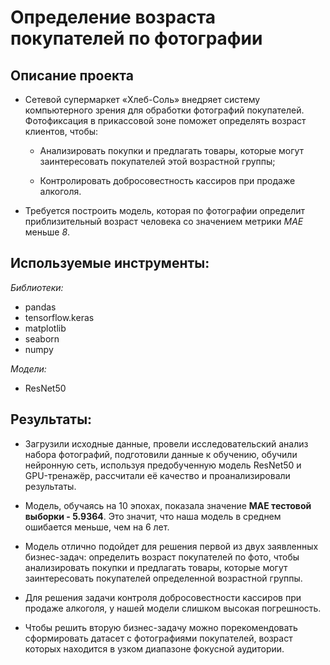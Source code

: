 # Определение возраста покупателей по фотографии

## Описание проекта 

- Сетевой супермаркет «Хлеб-Соль» внедряет систему компьютерного зрения для обработки фотографий покупателей. Фотофиксация в прикассовой зоне поможет определять возраст клиентов, чтобы:
 
   - Анализировать покупки и предлагать товары, которые могут заинтересовать покупателей этой возрастной группы;

   - Контролировать добросовестность кассиров при продаже алкоголя.


- Требуется построить модель, которая по фотографии определит приблизительный возраст человека со значением метрики *MAE* меньше *8*. 

## Используемые инструменты:
 
*Библиотеки:*

- pandas
- tensorflow.keras
- matplotlib
- seaborn
- numpy

*Модели:*

- ResNet50

## Результаты: 

- Загрузили исходные данные, провели исследовательский анализ набора фотографий, подготовили данные к обучению, обучили нейронную сеть, используя предобученную модель ResNet50 и GPU-тренажёр, рассчитали её качество и проанализировали результаты.
   
- Модель, обучаясь на 10 эпохах, показала значение **MAE тестовой выборки - 5.9364**. Это значит, что наша модель в среднем ошибается меньше, чем на 6 лет.
  
- Модель отлично подойдет для решения первой из двух заявленных бизнес-задач: определить возраст покупателей по фото, чтобы анализировать покупки и предлагать товары, которые могут заинтересовать покупателей определенной  возрастной группы. 

- Для решения задачи контроля добросовестности кассиров при продаже алкоголя, у нашей модели слишком высокая погрешность. 

- Чтобы решить вторую бизнес-задачу можно порекомендовать сформировать датасет с фотографиями покупателей, возраст которых находится в узком диапазоне фокусной аудитории. 
